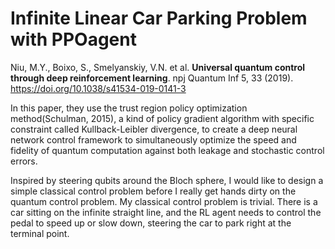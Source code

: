 # Infinite Linear Car Parking Problem with PPOagent

Niu, M.Y., Boixo, S., Smelyanskiy, V.N. et al. **Universal quantum control through deep reinforcement learning**. npj Quantum Inf 5, 33 (2019).
https://doi.org/10.1038/s41534-019-0141-3

In this paper, they use the trust region policy optimization method(Schulman, 2015), a kind of policy gradient algorithm with specific constraint called Kullback-Leibler divergence, to create a deep neural network control framework to simultaneously optimize the speed and fidelity of quantum computation against both leakage and stochastic control errors.

Inspired by steering qubits around the Bloch sphere, I would like to design a simple classical control problem before I really get hands dirty on the quantum control problem. My classical control problem is trivial. There is a car sitting on the infinite straight line, and the RL agent needs to control the pedal to speed up or slow down, steering the car to park right at the terminal point.
